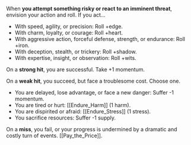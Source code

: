 When **you attempt something risky or react to an imminent threat**, envision your action and roll. If you act... 
- With speed, agility, or precision: Roll +edge. 
- With charm, loyalty, or courage: Roll +heart. 
- With aggressive action, forceful defense, strength, or endurance: Roll +iron. 
- With deception, stealth, or trickery: Roll +shadow. 
- With expertise, insight, or observation: Roll +wits. 

On a **strong hit**, you are successful. Take +1 momentum. 

On a **weak hit**, you succeed, but face a troublesome cost. Choose one. 
- You are delayed, lose advantage, or face a new danger: Suffer -1 momentum. 
- You are tired or hurt: [[Endure_Harm]] (1 harm). 
- You are dispirited or afraid: [[Endure_Stress]] (1 stress). 
- You sacrifice resources: Suffer -1 supply. 

On a **miss**, you fail, or your progress is undermined by a dramatic and costly turn of events. [[Pay_the_Price]].